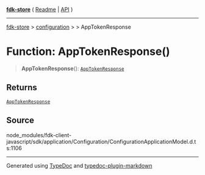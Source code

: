 [**fdk-store**](../../../README.md) ( [Readme](../../../README.md) \| [API](../../../API.md) )

---

[fdk-store](../../../API.md) > [configuration](../../README.md) > [<internal>](../README.md) > AppTokenResponse

# Function: AppTokenResponse()

> **AppTokenResponse**(): [`AppTokenResponse`](../type-aliases/type-alias.AppTokenResponse.md)

## Returns

[`AppTokenResponse`](../type-aliases/type-alias.AppTokenResponse.md)

## Source

node_modules/fdk-client-javascript/sdk/application/Configuration/ConfigurationApplicationModel.d.ts:1106

---

Generated using [TypeDoc](https://typedoc.org/) and [typedoc-plugin-markdown](https://www.npmjs.com/package/typedoc-plugin-markdown)
